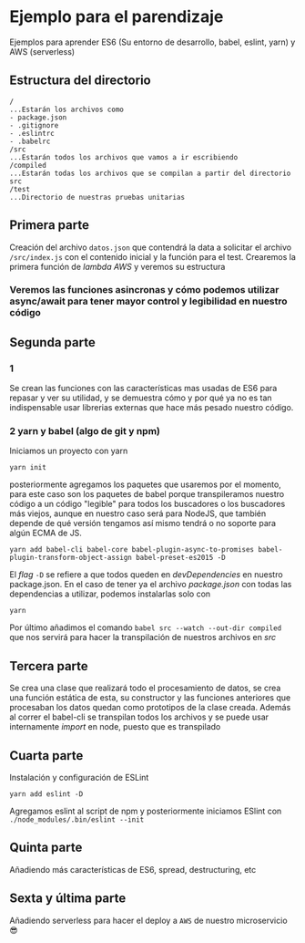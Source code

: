 # Ejemplo para el parendizaje
Ejemplos para aprender ES6 (Su entorno de desarrollo, babel, eslint, yarn) y AWS (serverless)

## Estructura del directorio
```
/
...Estarán los archivos como
- package.json
- .gitignore
- .eslintrc
- .babelrc
/src
...Estarán todos los archivos que vamos a ir escribiendo
/compiled
...Estarán todas los archivos que se compilan a partir del directorio src
/test
...Directorio de nuestras pruebas unitarias
```
## Primera parte
Creación del archivo `datos.json` que contendrá la data a solicitar el archivo `/src/index.js` con el contenido inicial y la función para el test.
Crearemos la primera función de *lambda AWS* y veremos su estructura
### Veremos las funciones asincronas y cómo podemos utilizar async/await para tener mayor control y legibilidad en nuestro código

## Segunda parte
### 1
Se crean las funciones con las características mas usadas de ES6 para repasar y ver su utilidad, y se demuestra cómo y por qué ya no es tan indispensable usar librerias externas que hace más pesado nuestro código.
### 2 yarn y babel (algo de git y npm)
Iniciamos un proyecto con yarn 
```
yarn init
```
posteriormente agregamos los paquetes que usaremos por el momento, para este caso son los paquetes de babel porque transpileramos nuestro código a un código "legible" para todos los buscadores o los buscadores más viejos, aunque en nuestro caso será para NodeJS, que también depende de qué versión tengamos así mismo tendrá o no soporte para algún ECMA de JS.
```
yarn add babel-cli babel-core babel-plugin-async-to-promises babel-plugin-transform-object-assign babel-preset-es2015 -D
```
El _flag_ `-D` se refiere a que todos queden en *devDependencies* en nuestro package.json. En el caso de tener ya el archivo _package.json_ con todas las dependencias a utilizar, podemos instalarlas solo con
```
yarn
```
Por último añadimos el comando `babel src --watch --out-dir compiled` que nos servirá para hacer la transpilación de nuestros archivos en _src_

## Tercera parte
Se crea una clase que realizará todo el procesamiento de datos, se crea una función estática de esta, su constructor y las funciones anteriores que procesaban los datos quedan como prototipos de la clase creada.
Además al correr el babel-cli se transpilan todos los archivos y se puede usar internamente _import_ en node, puesto que es transpilado
## Cuarta parte
Instalación y configuración de ESLint
```
yarn add eslint -D
```
Agregamos eslint al script de npm y posteriormente iniciamos ESlint con `./node_modules/.bin/eslint --init`
## Quinta parte
Añadiendo más características de ES6, spread, destructuring, etc
## Sexta y última parte
Añadiendo serverless para hacer el deploy a `AWS` de nuestro microservicio :sunglasses: